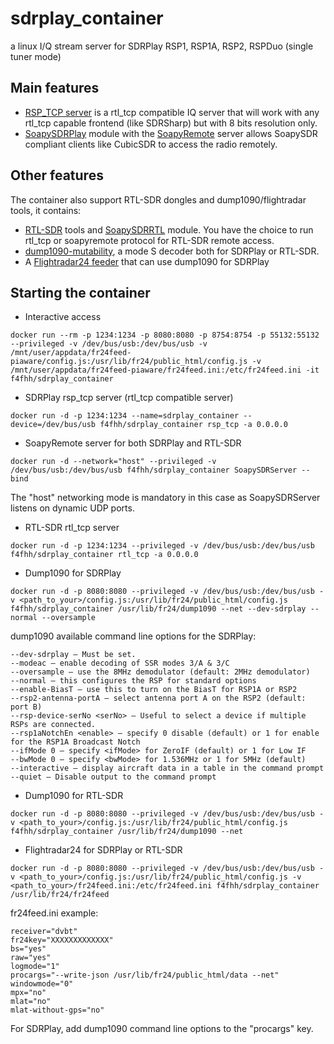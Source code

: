 # sdrplay_container
a linux I/Q stream server for SDRPlay RSP1, RSP1A, RSP2, RSPDuo (single tuner mode)

## Main features
- [RSP_TCP server](https://github.com/f4fhh/rsp_tcp) is a rtl_tcp compatible IQ server that will work with any rtl_tcp capable frontend (like SDRSharp) but with 8 bits resolution only.
- [SoapySDRPlay](https://github.com/pothosware/SoapySDRPlay) module with the [SoapyRemote](https://github.com/pothosware/SoapyRemote) server allows SoapySDR compliant clients like CubicSDR to access the radio remotely.

## Other features
The container also support RTL-SDR dongles and dump1090/flightradar tools, it contains:
- [RTL-SDR](https://github.com/osmocom/rtl-sdr) tools and [SoapySDRRTL](https://github.com/pothosware/SoapyRTLSDR) module. You have the choice to run rtl_tcp or soapyremote protocol for RTL-SDR remote access.
- [dump1090-mutability](https://github.com/mutability/dump1090), a mode S decoder both for SDRPlay or RTL-SDR.
- A [Flightradar24 feeder](https://www.flightradar24.com/share-your-data) that can use dump1090 for SDRPlay

## Starting the container
- Interactive access
```shell
docker run --rm -p 1234:1234 -p 8080:8080 -p 8754:8754 -p 55132:55132 --privileged -v /dev/bus/usb:/dev/bus/usb -v  /mnt/user/appdata/fr24feed-piaware/config.js:/usr/lib/fr24/public_html/config.js -v /mnt/user/appdata/fr24feed-piaware/fr24feed.ini:/etc/fr24feed.ini -it f4fhh/sdrplay_container
```
- SDRPlay rsp_tcp server (rtl_tcp compatible server)
```shell
docker run -d -p 1234:1234 --name=sdrplay_container --device=/dev/bus/usb f4fhh/sdrplay_container rsp_tcp -a 0.0.0.0
```
- SoapyRemote server for both SDRPlay and RTL-SDR
```shell
docker run -d --network="host" --privileged -v /dev/bus/usb:/dev/bus/usb f4fhh/sdrplay_container SoapySDRServer --bind
```
The "host" networking mode is mandatory in this case as SoapySDRServer listens on dynamic UDP ports.
- RTL-SDR rtl_tcp server
```shell
docker run -d -p 1234:1234 --privileged -v /dev/bus/usb:/dev/bus/usb f4fhh/sdrplay_container rtl_tcp -a 0.0.0.0
```
- Dump1090 for SDRPlay
```shell
docker run -d -p 8080:8080 --privileged -v /dev/bus/usb:/dev/bus/usb -v <path_to_your>/config.js:/usr/lib/fr24/public_html/config.js f4fhh/sdrplay_container /usr/lib/fr24/dump1090 --net --dev-sdrplay --normal --oversample
```
dump1090 available command line options for the SDRPlay:
```
--dev-sdrplay – Must be set. 
--modeac – enable decoding of SSR modes 3/A & 3/C 
--oversample – use the 8MHz demodulator (default: 2MHz demodulator) 
--normal – this configures the RSP for standard options 
--enable-BiasT – use this to turn on the BiasT for RSP1A or RSP2 
--rsp2-antenna-portA – select antenna port A on the RSP2 (default: port B) 
--rsp-device-serNo <serNo> – Useful to select a device if multiple RSPs are connected. 
--rsp1aNotchEn <enable> – specify 0 disable (default) or 1 for enable for the RSP1A Broadcast Notch 
--ifMode 0 – specify <ifMode> for ZeroIF (default) or 1 for Low IF 
--bwMode 0 – specify <bwMode> for 1.536MHz or 1 for 5MHz (default) 
--interactive – display aircraft data in a table in the command prompt 
--quiet – Disable output to the command prompt 
```
- Dump1090 for RTL-SDR
```shell
docker run -d -p 8080:8080 --privileged -v /dev/bus/usb:/dev/bus/usb -v <path_to_your>/config.js:/usr/lib/fr24/public_html/config.js f4fhh/sdrplay_container /usr/lib/fr24/dump1090 --net
```
- Flightradar24 for SDRPlay or RTL-SDR
```shell
docker run -d -p 8080:8080 --privileged -v /dev/bus/usb:/dev/bus/usb -v <path_to_your>/config.js:/usr/lib/fr24/public_html/config.js -v <path_to_your>/fr24feed.ini:/etc/fr24feed.ini f4fhh/sdrplay_container /usr/lib/fr24/fr24feed
```
fr24feed.ini example:
```
receiver="dvbt"
fr24key="XXXXXXXXXXXXX"
bs="yes"
raw="yes"
logmode="1"
procargs="--write-json /usr/lib/fr24/public_html/data --net"
windowmode="0"
mpx="no"
mlat="no"
mlat-without-gps="no"
```
For SDRPlay, add dump1090 command line options to the "procargs" key.

